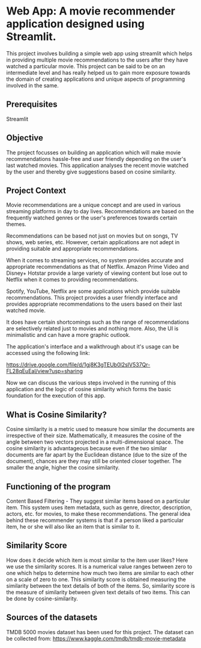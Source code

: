 # Web App: A movie recommender application designed using Streamlit.

This project involves building a simple web app using streamlit which helps in providing multiple  movie recommendations to the users after they have watched a particular movie. This project can be said to be on an intermediate level and has really helped us to gain more exposure towards the domain of creating applications and unique aspects of programming involved in the same.

## Prerequisites
Streamlit

## Objective
The project focusses on building an application which will make movie recommendations hassle-free and user friendly depending on the user's last watched movies. This application analyses the recent movie watched by the user and thereby give suggestions based on cosine similarity.
## Project Context
Movie recommendations are a unique concept and are used in various streaming platforms in day to day lives. Recommendations are based on the frequently watched genres or the user's preferences towards certain themes.

Recommendations can be based not just on movies but on songs, TV shows, web series, etc. However, certain applications are not adept in providing suitable and appropriate recommendations.

When it comes to streaming services, no system provides accurate and appropriate recommendations as that of Netflix. Amazon Prime Video and Disney+ Hotstar provide a large variety of viewing content but lose out to Netflix when it comes to providing recommendations.

Spotify, YouTube, Netflix are some applications which provide suitable recommendations. This project provides a user friendly interface and provides appropriate recommendations to the users based on their last watched movie.

It does have certain shortcomings such as the range of recommendations are selectively related just to movies and nothing more. Also, the UI is minimalistic and can have a more graphic outlook.

The application's interface and a walkthrough about it's usage can be accessed using the following link:

https://drive.google.com/file/d/1gj8K3gTEUb0l2sIV537Qr-FL28qEuEal/view?usp=sharing

Now we can discuss the various steps involved in the running of this application and the logic of cosine similarity which forms the basic foundation for the execution of this app.
## What is Cosine Similarity?
Cosine similarity is a metric used to measure how similar the documents are irrespective of their size. Mathematically, it measures the cosine of the angle between two vectors projected in a multi-dimensional space. The cosine similarity is advantageous because even if the two similar documents are far apart by the Euclidean distance (due to the size of the document), chances are they may still be oriented closer together. The smaller the angle, higher the cosine similarity.
## Functioning of the program
Content Based Filtering - They suggest similar items based on a particular item. This system uses item metadata, such as genre, director, description, actors, etc. for movies, to make these recommendations. The general idea behind these recommender systems is that if a person liked a particular item, he or she will also like an item that is similar to it.
## Similarity Score
How does it decide which item is most similar to the item user likes? Here we use the similarity scores.
It is a numerical value ranges between zero to one which helps to determine how much two items are similar to each other on a scale of zero to one. This similarity score is obtained measuring the similarity between the text details of both of the items. So, similarity score is the measure of similarity between given text details of two items. This can be done by cosine-similarity.
## Sources of the datasets
TMDB 5000 movies dataset has been used for this project. The dataset can be collected from: https://www.kaggle.com/tmdb/tmdb-movie-metadata
